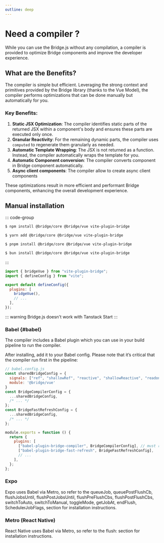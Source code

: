 ```yaml
---
outline: deep
---
```


# Need a compiler ?

While you can use the Bridge.js without any compilation, a compiler is provided to optimize Bridge components and improve the developer experience.

## What are the Benefits?

The compiler is simple but efficient. Leveraging the strong context and primitives provided by the Bridge library (thanks to the Vue Model), the compiler performs optimizations that can be done manually but automatically for you.

### Key Benefits:

1. **Static JSX Optimization**: The compiler identifies static parts of the returned JSX within a component's body and ensures these parts are executed only once.
2. **Granular Reactivity**: For the remaining dynamic parts, the compiler uses `computed` to regenerate them granularly as needed.
3. **Automatic Template Wrapping**: The JSX is not returned as a function. Instead, the compiler automatically wraps the template for you.
4. **Automatic Component conversion**: The compiler converts component in Bridge component automatically.
5. **Async client components**: The compiler allow to create async client components

These optimizations result in more efficient and performant Bridge components, enhancing the overall development experience.

## Manual installation

::: code-group

```bash [NPM]
$ npm install @bridge/core @bridge/vue vite-plugin-bridge
```

```bash [Yarn]
$ yarn add @bridge/core @bridge/vue vite-plugin-bridge
```

```bash [PNPM]
$ pnpm install @bridge/core @bridge/vue vite-plugin-bridge
```

```bash [Bun]
$ bun install @bridge/core @bridge/vue vite-plugin-bridge
```

:::

```js twoslash [vite.config.js]
import { bridgeVue } from "vite-plugin-bridge";
import { defineConfig } from "vite";

export default defineConfig({
  plugins: [
    bridgeVue(),
    // ...
  ],
});
```

::: warning
Bridge.js doesn't work with Tanstack Start
:::

### Babel {#babel}

The compiler includes a Babel plugin which you can use in your build pipeline to run the compiler.

After installing, add it to your Babel config. Please note that it’s critical that the compiler run first in the pipeline:

```js
// babel.config.js
const sharedBridgeConfig = {
  signals: ["ref", "shallowRef", "reactive", "shallowReactive", "readonly"],
  module: '@bridge/vue'
}
const BridgeCompilerConfig = {
  ...sharedBridgeConfig,
  /* ... */
};
const BridgeFastRefreshConfig = {
  ...sharedBridgeConfig,
  /* ... */
};

module.exports = function () {
  return {
    plugins: [
      ["babel-plugin-bridge-compiler", BridgeCompilerConfig], // must run first!
      ["babel-plugin-bridge-fast-refresh", BridgeFastRefreshConfig],
      // ...
    ],
  };
};
```

### Expo

Expo uses Babel via Metro, so refer to the queueJob,
  queuePostFlushCb,
  flushJobsUntil,
  flushPostJobsUntil,
  flushPreFlushCbs,
  flushPostFlushCbs,
  switchToAuto,
  switchToManual,
  toggleMode,
  getJobAt,
  endFlush,
  SchedulerJobFlags, section for installation instructions.

### Metro (React Native)

React Native uses Babel via Metro, so refer to the flush:  section for installation instructions.
